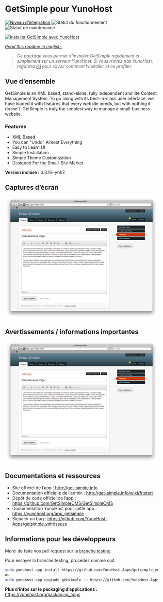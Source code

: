 <!--
N.B.: This README was automatically generated by https://github.com/YunoHost/apps/tree/master/tools/README-generator
It shall NOT be edited by hand.
-->

# GetSimple pour YunoHost

[![Niveau d’intégration](https://dash.yunohost.org/integration/getsimple.svg)](https://dash.yunohost.org/appci/app/getsimple) ![Statut du fonctionnement](https://ci-apps.yunohost.org/ci/badges/getsimple.status.svg) ![Statut de maintenance](https://ci-apps.yunohost.org/ci/badges/getsimple.maintain.svg)

[![Installer GetSimple avec YunoHost](https://install-app.yunohost.org/install-with-yunohost.svg)](https://install-app.yunohost.org/?app=getsimple)

*[Read this readme in english.](./README.md)*

> *Ce package vous permet d’installer GetSimple rapidement et simplement sur un serveur YunoHost.
Si vous n’avez pas YunoHost, regardez [ici](https://yunohost.org/#/install) pour savoir comment l’installer et en profiter.*

## Vue d’ensemble

GetSimple is an XML based, stand-alone, fully independent and lite Content Management System. To go along with its best-in-class user interface, we have loaded it with features that every website needs, but with nothing it doesn't. GetSimple is truly the simplest way to manage a small-business website.

### Features

- XML Based
- You can "Undo" Almost Everything
- Easy to Learn UI
- Simple Installation
- Simple Theme Customization
- Designed For the Small-Site Market

**Version incluse :** 3.3.16~ynh2

## Captures d’écran

![Capture d’écran de GetSimple](./doc/screenshots/screenshot_editpage.png)

## Avertissements / informations importantes


![Capture d’écran de GetSimple](./doc/screenshots/screenshot_editpage.png)

## Documentations et ressources

* Site officiel de l’app : <http://get-simple.info>
* Documentation officielle de l’admin : <http://get-simple.info/wiki/fr:start>
* Dépôt de code officiel de l’app : <https://github.com/GetSimpleCMS/GetSimpleCMS>
* Documentation YunoHost pour cette app : <https://yunohost.org/app_getsimple>
* Signaler un bug : <https://github.com/YunoHost-Apps/getsimple_ynh/issues>

## Informations pour les développeurs

Merci de faire vos pull request sur la [branche testing](https://github.com/YunoHost-Apps/getsimple_ynh/tree/testing).

Pour essayer la branche testing, procédez comme suit.

``` bash
sudo yunohost app install https://github.com/YunoHost-Apps/getsimple_ynh/tree/testing --debug
ou
sudo yunohost app upgrade getsimple -u https://github.com/YunoHost-Apps/getsimple_ynh/tree/testing --debug
```

**Plus d’infos sur le packaging d’applications :** <https://yunohost.org/packaging_apps>